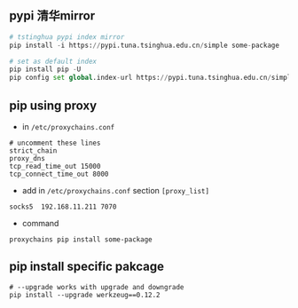 
## pypi 清华mirror
``` python
# tstinghua pypi index mirror
pip install -i https://pypi.tuna.tsinghua.edu.cn/simple some-package

# set as default index
pip install pip -U
pip config set global.index-url https://pypi.tuna.tsinghua.edu.cn/simple
```

## pip using proxy
* in `/etc/proxychains.conf`
```
# uncomment these lines
strict_chain
proxy_dns
tcp_read_time_out 15000
tcp_connect_time_out 8000
```
* add in `/etc/proxychains.conf` section `[proxy_list]`
```
socks5  192.168.11.211 7070
```
* command
```
proxychains pip install some-package
```

## pip install specific pakcage
```
# --upgrade works with upgrade and downgrade
pip install --upgrade werkzeug==0.12.2
```
